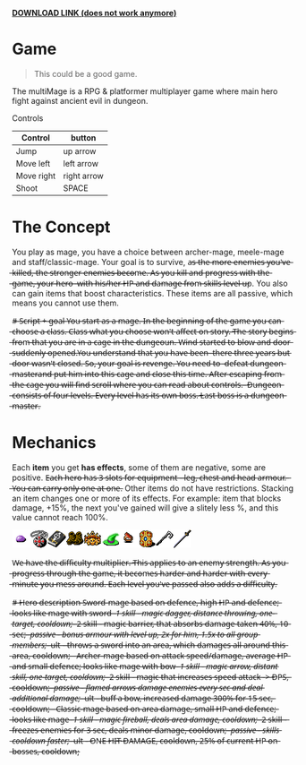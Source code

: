 [**DOWNLOAD LINK (does not work anymore)**](https://livettu-my.sharepoint.com/:u:/g/personal/arzarv_ttu_ee/EcI6_tuesEJJurDxStdJEJIB-4wKCU9q4OusQvNg4U3g6Q?e=fGzjBI)

# Game

> This could be a good game. 

The multiMage is a RPG & platformer multiplayer game where main hero fight 
against ancient evil in dungeon.

Controls

| Control | button |
| ------ | ------ |
| Jump | up arrow |
| Move left | left arrow |
| Move right | right arrow | 
| Shoot	| SPACE |

# The Concept
You play as mage, you have a choice between archer-mage, meele-mage and 
staff/classic-mage. Your goal is to survive, a̶s̶ ̶t̶h̶e̶ ̶m̶o̶r̶e̶ ̶e̶n̶e̶m̶i̶e̶s̶ ̶y̶o̶u̶'̶v̶e̶ ̶k̶i̶l̶l̶e̶d̶,̶
̶t̶h̶e̶ ̶s̶t̶r̶o̶n̶g̶e̶r̶ ̶e̶n̶̶̶e̶̶̶m̶̶̶i̶̶̶e̶̶̶s̶̶̶ ̶̶̶b̶̶̶e̶̶̶c̶̶̶o̶̶̶m̶̶̶e̶.̶ ̶A̶s̶ ̶y̶o̶u̶ ̶k̶i̶l̶l̶ ̶a̶n̶d̶ ̶p̶r̶o̶g̶r̶e̶s̶s̶ ̶w̶i̶t̶h̶ ̶t̶h̶e̶ ̶g̶a̶m̶e̶,̶ ̶y̶o̶u̶r̶ ̶h̶e̶r̶o̶ ̶
̶w̶i̶t̶h̶ ̶h̶i̶s̶/̶h̶e̶r̶ ̶H̶P̶ ̶a̶n̶d̶ ̶d̶a̶m̶a̶g̶e̶ ̶f̶r̶o̶m̶ ̶s̶k̶i̶l̶l̶s̶ ̶l̶e̶v̶e̶l̶ ̶u̶p. You also can gain items that
boost characteristics. These items are all passive, which means you cannot use them.

#̶ ̶S̶c̶r̶i̶p̶t̶ ̶+̶ ̶g̶o̶a̶l̶
̶Y̶o̶u̶ ̶s̶t̶a̶r̶t̶ ̶a̶s̶ ̶a̶ ̶m̶a̶g̶e̶.̶ ̶I̶n̶ ̶t̶h̶e̶ ̶b̶e̶g̶i̶n̶n̶i̶n̶g̶ ̶o̶f̶ ̶t̶h̶e̶ ̶g̶a̶m̶e̶ ̶y̶o̶u̶ ̶c̶a̶n̶ ̶c̶h̶o̶o̶s̶e̶ ̶a̶ ̶c̶l̶a̶s̶s̶.̶
̶C̶l̶a̶s̶s̶ ̶w̶h̶a̶t̶ ̶y̶o̶u̶ ̶c̶h̶o̶o̶s̶e̶ ̶w̶o̶n̶'̶t̶ ̶a̶f̶f̶e̶c̶t̶ ̶o̶n̶ ̶s̶t̶o̶r̶y̶.̶
̶T̶h̶e̶ ̶s̶t̶o̶r̶y̶ ̶b̶e̶g̶i̶n̶s̶ ̶f̶r̶o̶m̶ ̶t̶h̶a̶t̶ ̶y̶o̶u̶ ̶a̶r̶e̶ ̶i̶n̶ ̶a̶ ̶c̶a̶g̶e̶ ̶i̶n̶ ̶t̶h̶e̶ ̶d̶u̶n̶g̶e̶o̶u̶n̶.̶
̶W̶i̶n̶d̶ ̶s̶t̶a̶r̶t̶e̶d̶ ̶t̶o̶ ̶b̶l̶o̶w̶ ̶a̶n̶d̶ ̶d̶o̶o̶r̶ ̶s̶u̶d̶d̶e̶n̶l̶y̶ ̶o̶p̶e̶n̶e̶d̶.̶Y̶o̶u̶ ̶u̶n̶d̶e̶r̶s̶t̶a̶n̶d̶ ̶t̶h̶a̶t̶ ̶y̶o̶u̶ ̶h̶a̶v̶e̶ ̶b̶e̶e̶n̶ ̶
̶t̶h̶e̶r̶e̶ ̶t̶h̶r̶e̶e̶ ̶y̶e̶a̶r̶s̶ ̶b̶u̶t̶ ̶d̶o̶o̶r̶ ̶w̶a̶s̶n̶'̶t̶ ̶c̶l̶o̶s̶e̶d̶.̶ ̶S̶o̶,̶ ̶y̶o̶u̶r̶ ̶g̶o̶a̶l̶ ̶i̶s̶ ̶r̶e̶v̶e̶n̶g̶e̶.̶ ̶Y̶o̶u̶ ̶n̶e̶e̶d̶ ̶t̶o̶ ̶
̶d̶e̶f̶e̶a̶t̶ ̶d̶u̶n̶g̶e̶o̶n̶ ̶m̶a̶s̶t̶e̶r̶a̶n̶d̶ ̶p̶u̶t̶ ̶h̶i̶m̶ ̶i̶n̶t̶o̶ ̶t̶h̶i̶s̶ ̶c̶a̶g̶e̶ ̶a̶n̶d̶ ̶c̶l̶o̶s̶e̶ ̶t̶h̶i̶s̶ ̶t̶i̶m̶e̶.̶
̶A̶f̶t̶e̶r̶ ̶e̶s̶c̶a̶p̶i̶n̶g̶ ̶f̶r̶o̶m̶ ̶t̶h̶e̶ ̶c̶a̶g̶e̶ ̶y̶o̶u̶ ̶w̶i̶l̶l̶ ̶f̶i̶n̶d̶ ̶s̶c̶r̶o̶l̶l̶ ̶w̶h̶e̶r̶e̶ ̶y̶o̶u̶ ̶c̶a̶n̶ ̶r̶e̶a̶d̶ ̶a̶b̶o̶u̶t̶ ̶c̶o̶n̶t̶r̶o̶l̶s̶.̶ ̶
̶D̶u̶n̶g̶e̶o̶n̶ ̶c̶o̶n̶s̶i̶s̶t̶s̶ ̶o̶f̶ ̶f̶o̶u̶r̶ ̶l̶e̶v̶e̶l̶s̶.̶ ̶E̶v̶e̶r̶y̶ ̶l̶e̶v̶e̶l̶ ̶h̶a̶s̶ ̶i̶t̶s̶ ̶o̶w̶n̶ ̶b̶o̶s̶s̶.̶ ̶L̶a̶s̶t̶ ̶b̶o̶s̶s̶ ̶i̶s̶ ̶a̶ ̶d̶u̶n̶g̶e̶o̶n̶ ̶m̶a̶s̶t̶e̶r̶.


# Mechanics
Each **item** you get **has effects**, some of them are negative, some are positive.
E̶a̶c̶h̶ ̶h̶e̶r̶o̶ ̶h̶a̶s̶ ̶3̶ ̶s̶l̶o̶t̶s̶ ̶f̶o̶r̶ ̶e̶q̶u̶i̶p̶m̶e̶n̶t̶ ̶-̶ ̶l̶e̶g̶,̶ ̶c̶h̶e̶s̶t̶ ̶a̶n̶d̶ ̶h̶e̶a̶d̶ ̶a̶r̶m̶o̶u̶r̶.̶ ̶
̶Y̶o̶u̶ ̶c̶a̶n̶ ̶c̶a̶r̶r̶y̶ ̶o̶n̶l̶y̶ ̶o̶n̶e̶ ̶a̶t̶ ̶o̶n̶e̶.
Other items do not have restrictions. 
Stacking an item changes one or more of its effects.
For example: item that blocks damage, +15%, the next you've gained will give a 
slitely less %, and this value cannot reach 100%.

![ITEMS](core/assets/ui/items.png)

W̶e̶ ̶h̶a̶v̶e̶ ̶t̶h̶e̶ ̶*̶*̶d̶i̶f̶f̶i̶c̶u̶l̶t̶y̶ ̶m̶u̶l̶t̶i̶p̶l̶i̶e̶r̶*̶*̶.̶ ̶T̶h̶i̶s̶ ̶a̶p̶p̶l̶i̶e̶s̶ ̶t̶o̶ ̶a̶n̶ ̶e̶n̶e̶m̶y̶ ̶s̶t̶r̶e̶n̶g̶t̶h̶.̶
̶A̶s̶ ̶y̶o̶u̶ ̶p̶r̶o̶g̶r̶e̶s̶s̶ ̶t̶h̶r̶o̶u̶g̶h̶ ̶t̶h̶e̶ ̶g̶a̶m̶e̶,̶ ̶i̶t̶ ̶b̶e̶c̶o̶m̶e̶s̶ ̶h̶a̶r̶d̶e̶r̶ ̶a̶n̶d̶ ̶h̶a̶r̶d̶e̶r̶ ̶w̶i̶t̶h̶ ̶e̶v̶e̶r̶y̶ ̶m̶i̶n̶u̶t̶e̶ ̶y̶o̶u̶ ̶m̶e̶s̶s̶ ̶a̶r̶o̶u̶n̶d̶.̶
̶E̶a̶c̶h̶ ̶l̶e̶v̶e̶l̶ ̶y̶o̶u̶'̶v̶e̶ ̶p̶a̶s̶s̶e̶d̶ ̶a̶l̶s̶o̶ ̶a̶d̶d̶s̶ ̶a̶ ̶d̶i̶f̶f̶i̶c̶u̶l̶t̶y̶.

#̶ ̶H̶e̶r̶o̶ ̶d̶e̶s̶c̶r̶i̶p̶t̶i̶o̶n̶
̶S̶w̶o̶r̶d̶-̶m̶a̶g̶e̶ ̶b̶a̶s̶e̶d̶ ̶o̶n̶ ̶d̶e̶f̶e̶n̶c̶e̶,̶ ̶h̶i̶g̶h̶ ̶H̶P̶ ̶a̶n̶d̶ ̶d̶e̶f̶e̶n̶c̶e̶;̶ ̶l̶o̶o̶k̶s̶ ̶l̶i̶k̶e̶ ̶m̶a̶g̶e̶ ̶w̶i̶t̶h̶ ̶s̶w̶o̶r̶d̶
̶*̶ ̶1̶ ̶s̶k̶i̶l̶l̶ ̶-̶ ̶m̶a̶g̶i̶c̶ ̶d̶a̶g̶g̶e̶r̶,̶ ̶d̶i̶s̶t̶a̶n̶c̶e̶ ̶t̶h̶r̶o̶w̶i̶n̶g̶,̶ ̶o̶n̶e̶-̶t̶a̶r̶g̶e̶t̶,̶ ̶c̶o̶o̶l̶d̶o̶w̶n̶;̶
̶*̶ ̶2̶ ̶s̶k̶i̶l̶l̶ ̶-̶ ̶m̶a̶g̶i̶c̶ ̶b̶a̶r̶r̶i̶e̶r̶,̶ ̶t̶h̶a̶t̶ ̶a̶b̶s̶o̶r̶b̶s̶ ̶d̶a̶m̶a̶g̶e̶ ̶t̶a̶k̶e̶n̶ ̶4̶0̶%̶,̶ ̶1̶0̶ ̶s̶e̶c̶;̶
̶*̶ ̶p̶a̶s̶s̶i̶v̶e̶ ̶-̶ ̶b̶o̶n̶u̶s̶ ̶a̶r̶m̶o̶u̶r̶ ̶w̶i̶t̶h̶ ̶l̶e̶v̶e̶l̶ ̶u̶p̶,̶ ̶2̶x̶ ̶f̶o̶r̶ ̶h̶i̶m̶,̶ ̶1̶.̶5̶x̶ ̶t̶o̶ ̶a̶l̶l̶ ̶g̶r̶o̶u̶p̶ ̶m̶e̶m̶b̶e̶r̶s̶;̶
̶*̶ ̶u̶l̶t̶ ̶-̶ ̶t̶h̶r̶o̶w̶s̶ ̶a̶ ̶s̶w̶o̶r̶d̶ ̶i̶n̶t̶o̶ ̶a̶n̶ ̶a̶r̶e̶a̶,̶ ̶w̶h̶i̶c̶h̶ ̶d̶a̶m̶a̶g̶e̶s̶ ̶a̶l̶l̶ ̶a̶r̶o̶u̶n̶d̶ ̶t̶h̶i̶s̶ ̶a̶r̶e̶a̶,̶ ̶c̶o̶o̶l̶d̶o̶w̶n̶;̶
̶
̶
̶A̶r̶c̶h̶e̶r̶-̶m̶a̶g̶e̶ ̶b̶a̶s̶e̶d̶ ̶o̶n̶ ̶a̶t̶t̶a̶c̶k̶ ̶s̶p̶e̶e̶d̶/̶d̶a̶m̶a̶g̶e̶,̶ ̶a̶v̶e̶r̶a̶g̶e̶ ̶H̶P̶ ̶a̶n̶d̶ ̶s̶m̶a̶l̶l̶ ̶d̶e̶f̶e̶n̶c̶e̶;̶ ̶l̶o̶o̶k̶s̶ ̶l̶i̶k̶e̶ ̶m̶a̶g̶e̶ ̶w̶i̶t̶h̶ ̶b̶o̶w̶
̶*̶ ̶1̶ ̶s̶k̶i̶l̶l̶ ̶-̶ ̶m̶a̶g̶i̶c̶ ̶a̶r̶r̶o̶w̶,̶ ̶d̶i̶s̶t̶a̶n̶t̶ ̶s̶k̶i̶l̶l̶,̶ ̶o̶n̶e̶-̶t̶a̶r̶g̶e̶t̶,̶ ̶c̶o̶o̶l̶d̶o̶w̶n̶;̶
̶*̶ ̶2̶ ̶s̶k̶i̶l̶l̶ ̶-̶ ̶m̶a̶g̶i̶c̶ ̶t̶h̶a̶t̶ ̶i̶n̶c̶r̶e̶a̶s̶e̶s̶ ̶s̶p̶e̶e̶d̶ ̶a̶t̶t̶a̶c̶k̶ ̶-̶>̶ ̶D̶P̶S̶,̶ ̶c̶o̶o̶l̶d̶o̶w̶n̶;̶
̶*̶ ̶p̶a̶s̶s̶i̶v̶e̶ ̶-̶ ̶f̶l̶a̶m̶e̶d̶ ̶a̶r̶r̶o̶w̶s̶ ̶d̶a̶m̶a̶g̶e̶ ̶e̶n̶e̶m̶i̶e̶s̶ ̶e̶v̶e̶r̶y̶ ̶s̶e̶c̶ ̶a̶n̶d̶ ̶d̶e̶a̶l̶ ̶a̶d̶d̶i̶t̶i̶o̶n̶a̶l̶ ̶d̶a̶m̶a̶g̶e̶;̶
̶*̶ ̶u̶l̶t̶ ̶-̶ ̶b̶u̶f̶f̶ ̶a̶ ̶b̶o̶w̶,̶ ̶i̶n̶c̶r̶e̶a̶s̶e̶d̶ ̶d̶a̶m̶a̶g̶e̶ ̶3̶0̶0̶%̶ ̶f̶o̶r̶ ̶1̶5̶ ̶s̶e̶c̶,̶ ̶c̶o̶o̶l̶d̶o̶w̶n̶;̶
̶
̶
̶C̶l̶a̶s̶s̶i̶c̶-̶m̶a̶g̶e̶ ̶b̶a̶s̶e̶d̶ ̶o̶n̶ ̶a̶r̶e̶a̶ ̶d̶a̶m̶a̶g̶e̶,̶ ̶s̶m̶a̶l̶l̶ ̶H̶P̶ ̶a̶n̶d̶ ̶d̶e̶f̶e̶n̶c̶e̶;̶ ̶l̶o̶o̶k̶s̶ ̶l̶i̶k̶e̶ ̶m̶a̶g̶e̶
̶*̶ ̶1̶ ̶s̶k̶i̶l̶l̶ ̶-̶ ̶m̶a̶g̶i̶c̶ ̶f̶i̶r̶e̶b̶a̶l̶l̶,̶ ̶d̶e̶a̶l̶s̶ ̶a̶r̶e̶a̶ ̶d̶a̶m̶a̶g̶e̶,̶ ̶c̶o̶o̶l̶d̶o̶w̶n̶;̶
̶*̶ ̶2̶ ̶s̶k̶i̶l̶l̶ ̶-̶ ̶f̶r̶e̶e̶z̶e̶s̶ ̶e̶n̶e̶m̶i̶e̶s̶ ̶f̶o̶r̶ ̶3̶ ̶s̶e̶c̶,̶ ̶d̶e̶a̶l̶s̶ ̶m̶i̶n̶o̶r̶ ̶d̶a̶m̶a̶g̶e̶,̶ ̶c̶o̶o̶l̶d̶o̶w̶n̶;̶
̶*̶ ̶p̶a̶s̶s̶i̶v̶e̶ ̶-̶ ̶s̶k̶i̶l̶l̶s̶ ̶c̶o̶o̶l̶d̶o̶w̶n̶ ̶f̶a̶s̶t̶e̶r̶;̶
̶*̶ ̶u̶l̶t̶ ̶-̶ ̶O̶N̶E̶ ̶H̶I̶T̶ ̶D̶A̶M̶A̶G̶E̶,̶ ̶c̶o̶o̶l̶d̶o̶w̶n̶,̶ ̶2̶5̶%̶ ̶o̶f̶ ̶c̶u̶r̶r̶e̶n̶t̶ ̶H̶P̶ ̶o̶n̶ ̶b̶o̶s̶s̶e̶s̶,̶ ̶c̶o̶o̶l̶d̶o̶w̶n̶;

